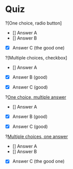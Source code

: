 # Quiz

?[One choice, radio button]
- [] Answer A
- [] Answer B
- [x] Answer C (the good one)



?[Multiple choices, checkbox]
- [] Answer A
- [x] Answer B (good)
- [x] Answer C (good)



?[One choice, multiple answer](single)
- [] Answer A
- [x] Answer B (good)
- [x] Answer C (good)


?[Multiple choices, one answer](multiple)
- [] Answer A
- [] Answer B
- [x] Answer C (the good one)

